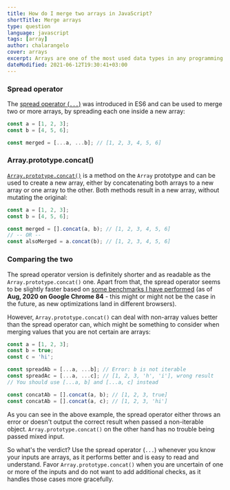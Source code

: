 ```yaml
---
title: How do I merge two arrays in JavaScript?
shortTitle: Merge arrays
type: question
language: javascript
tags: [array]
author: chalarangelo
cover: arrays
excerpt: Arrays are one of the most used data types in any programming language. Learn how to merge two arrays in JavaScript with this short guide.
dateModified: 2021-06-12T19:30:41+03:00
---
```


### Spread operator

The [spread operator (`...`)](https://developer.mozilla.org/en-US/docs/Web/JavaScript/Reference/Operators/Spread_syntax) was introduced in ES6 and can be used to merge two or more arrays, by spreading each one inside a new array:

```js
const a = [1, 2, 3];
const b = [4, 5, 6];

const merged = [...a, ...b]; // [1, 2, 3, 4, 5, 6]
```

### Array.prototype.concat()

[`Array.prototype.concat()`](https://developer.mozilla.org/en-US/docs/Web/JavaScript/Reference/Global_Objects/Array/concat) is a method on the `Array` prototype and can be used to create a new array, either by concatenating both arrays to a new array or one array to the other. Both methods result in a new array, without mutating the original:

```js
const a = [1, 2, 3];
const b = [4, 5, 6];

const merged = [].concat(a, b); // [1, 2, 3, 4, 5, 6]
// -- OR --
const alsoMerged = a.concat(b); // [1, 2, 3, 4, 5, 6]
```

### Comparing the two

The spread operator version is definitely shorter and as readable as the `Array.prototype.concat()` one. Apart from that, the spread operator seems to be slightly faster based on [some benchmarks I have performed](https://jsben.ch/9txyg) (as of **Aug, 2020 on Google Chrome 84** - this might or might not be the case in the future, as new optimizations land in different browsers).

However, `Array.prototype.concat()` can deal with non-array values better than the spread operator can, which might be something to consider when merging values that you are not certain are arrays:

```js
const a = [1, 2, 3];
const b = true;
const c = 'hi';

const spreadAb = [...a, ...b]; // Error: b is not iterable
const spreadAc = [...a, ...c]; // [1, 2, 3, 'h', 'i'], wrong result
// You should use [...a, b] and [...a, c] instead

const concatAb = [].concat(a, b); // [1, 2, 3, true]
const concatAb = [].concat(a, c); // [1, 2, 3, 'hi']
```

As you can see in the above example, the spread operator either throws an error or doesn't output the correct result when passed a non-iterable object. `Array.prototype.concat()` on the other hand has no trouble being passed mixed input.

So what's the verdict? Use the spread operator (`...`) whenever you know your inputs are arrays, as it performs better and is easy to read and understand. Favor `Array.prototype.concat()` when you are uncertain of one or more of the inputs and do not want to add additional checks, as it handles those cases more gracefully.